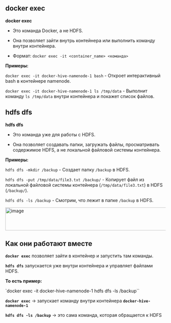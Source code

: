 ## **docker exec**

**docker exec**

- Это команда Docker, а не HDFS.

- Она позволяет зайти внутрь контейнера или выполнить команду внутри контейнера.

- Формат: `docker exec -it <container_name> <команда>`

**Примеры:**

`docker exec -it docker-hive-namenode-1 bash` - Откроет интерактивный bash в контейнере namenode.

`docker exec -it docker-hive-namenode-1 ls /tmp/data` - Выполнит команду `ls /tmp/data` внутри контейнера и покажет список файлов.

## **hdfs dfs**

**hdfs dfs**

- Это команда уже для работы с HDFS.

- Она позволяет создавать папки, загружать файлы, просматривать содержимое HDFS, а не локальной файловой системы контейнера.

**Примеры:**

`hdfs dfs -mkdir /backup` - Создает папку `/backup` в HDFS.

`hdfs dfs -put /tmp/data/file3.txt /backup/` - Копирует файл из локальной файловой системы контейнера (`/tmp/data/file3.txt`) в HDFS (`/backup/`).

`hdfs dfs -ls /backup` - Смотрим, что лежит в папке `/backup` в HDFS.

<img width="539" height="72" alt="image" src="https://github.com/user-attachments/assets/aca4c664-4928-49fb-8ec5-d75203cefc9c" />

## **Как они работают вместе**

**`docker exec`** позволяет зайти в контейнер и запустить там команды.

**`hdfs dfs`** запускается уже внутри контейнера и управляет файлами HDFS.

**То есть пример:**

`docker exec -it docker-hive-namenode-1 hdfs dfs -ls /backup``

**`docker exec`** → запускает команду внутри контейнера **`docker-hive-namenode-1`**

**`hdfs dfs -ls /backup`** → это сама команда, которая обращается к HDFS
